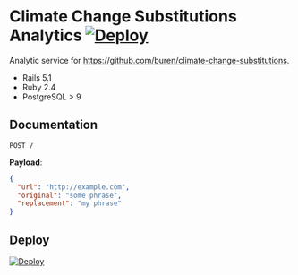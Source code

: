 # Climate Change Substitutions Analytics [![Deploy](https://www.herokucdn.com/deploy/button.svg)](https://heroku.com/deploy)

Analytic service for https://github.com/buren/climate-change-substitutions.

* Rails 5.1
* Ruby 2.4
* PostgreSQL > 9

## Documentation

`POST /`

__Payload__:

```json
{
  "url": "http://example.com",
  "original": "some phrase",
  "replacement": "my phrase"
}
```

## Deploy

[![Deploy](https://www.herokucdn.com/deploy/button.svg)](https://heroku.com/deploy)
